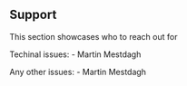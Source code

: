 ## Support

This section showcases who to reach out for

Techinal issues: - Martin Mestdagh

Any other issues: - Martin Mestdagh
